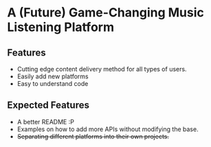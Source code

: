 # A (Future) Game-Changing Music Listening Platform 

## Features

* Cutting edge content delivery method for all types of users.
* Easily add new platforms
* Easy to understand code

## Expected Features

* A better README :P
* Examples on how to add more APIs without modifying the base.
* ~~Separating different platforms into their own projects.~~
